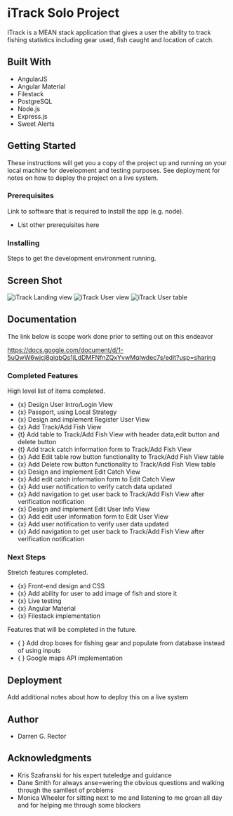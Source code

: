 # iTrack Solo Project

ITrack is a MEAN stack application that gives a user the ability to track fishing statistics including gear used, fish caught and location of catch.

## Built With

* AngularJS
* Angular Material
* Filestack
* PostgreSQL
* Node.js
* Express.js
* Sweet Alerts


## Getting Started

These instructions will get you a copy of the project up and running on your local machine for development and testing purposes. See deployment for notes on how to deploy the project on a live system.

### Prerequisites

Link to software that is required to install the app (e.g. node).

- List other prerequisites here


### Installing

Steps to get the development environment running.

## Screen Shot

<img src="../images/iTrack_screenshots/iTrack_login.png" alt="iTrack Landing view">
<img src="../images/iTrack_screenshots/iTrack_user_view.png" alt="iTrack User view">
<img src="../images/iTrack_screenshots/iTrack_user_table.png" alt="iTrack User table">

## Documentation
 The link below is scope work done prior to setting out on this endeavor

https://docs.google.com/document/d/1-5uQwW6wjcj8giqbQs1jLdDMFNfnZQxYvwMqIwdec7s/edit?usp=sharing

### Completed Features

High level list of items completed.

- {x} Design User Intro/Login View
- {x} Passport, using Local Strategy
- {x} Design and implement Register User View
- {x} Add Track/Add Fish View
- {t} Add table to Track/Add Fish View with header data,edit button and delete button
- {t} Add track catch information form to Track/Add Fish View
- {x} Add Edit table row button functionality to Track/Add Fish View table
- {x} Add Delete row button functionality to Track/Add Fish View table
- {x} Design and implement Edit Catch View
- {x} Add edit catch information form to Edit Catch View
- {x} Add user notification to verify catch data updated
- {x} Add navigation to get user back to Track/Add Fish View after verification notification
- {x} Design and implement Edit User Info View
- {x} Add edit user information form to Edit User View
- {x} Add user notification to verify user data updated
- {x} Add navigation to get user back to Track/Add Fish View after verification notification

### Next Steps

Stretch features completed.

- {x} Front-end design and CSS 
- {x} Add ability for user to add image of fish and store it
- {x} Live testing
- {x} Angular Material 
- {x} Filestack implementation

Features that will be completed in the future.

- { } Add drop boxes for fishing gear and populate from database instead of using inputs
- { } Google maps API implementation


## Deployment

Add additional notes about how to deploy this on a live system

## Author

* Darren G. Rector


## Acknowledgments

* Kris Szafranski for his expert tuteledge and guidance
* Dane Smith for always anse=wering the obvious questions and walking through the samllest of problems
* Monica Wheeler for sitting next to me and listening to me groan all day and for helping me through some blockers

